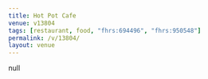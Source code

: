```yaml
---
title: Hot Pot Cafe
venue: v13804
tags: [restaurant, food, "fhrs:694496", "fhrs:950548"]
permalink: /v/13804/
layout: venue
---
```

null